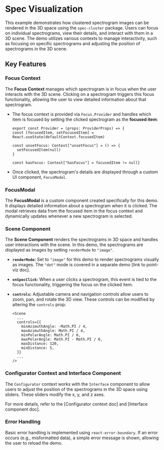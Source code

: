 # Spec Visualization

This example demonstrates how clustered spectrogram images can be rendered in the 3D space using the `spec-cluster` package. Users can focus on individual spectrograms, view their details, and interact with them in a 3D scene. 
The demo utilizes various contexts to manage interactivity, such as focusing on specific spectrograms and adjusting the position of spectrograms in the 3D scene.

## Key Features

### Focus Context

The **Focus Context** manages which spectrogram is in focus when the user interacts with the 3D scene. Clicking on a spectrogram triggers this focus functionality, allowing the user to view detailed information about that spectrogram.

- The focus context is provided via `Focus.Provider` and handles which item is focused by setting the clicked spectrogram as the **focused item**:

  ```tsx
  export const Provider = (props: ProviderProps) => {
  const [focusedItem, setFocusedItem] = React.useState(defaultContext.focusedItem)

  const unsetFocus: Context["unsetFocus"] = () => {
    setFocusedItem(null)
  }

  const hasFocus: Context["hasFocus"] = focusedItem != null}
    ```

- Once clicked, the spectrogram's details are displayed through a custom UI component, `FocusModal`.


### FocusModal

The **FocusModal** is a custom component created specifically for this demo. It displays detailed information about a spectrogram when it is clicked. The modal retrieves data from the focused item in the focus context and dynamically updates whenever a new spectrogram is selected.


### Scene Component

The **Scene Component** renders the spectrograms in 3D space and handles user interactions with the scene. In this demo, the spectrograms are displayed as images by setting `renderMode` to `"image"`.

- **`renderMode`:** Set to `"image"` for this demo to render spectrograms visually as images. The `"dot"` mode is covered in a separate demo [link to point-viz doc].
- **`onSpecClick`:** When a user clicks a spectrogram, this event is tied to the focus functionality, triggering the focus on the clicked item.
- **`controls`:** Adjustable camera and navigation controls allow users to zoom, pan, and rotate the 3D view. These controls can be modified by altering the `controls` prop:

  ```tsx
  <Scene
    ...
    controls={{
      minAzimuthAngle: -Math.PI / 4,
      maxAzimuthAngle: Math.PI / 4,
      minPolarAngle: Math.PI / 6,
      maxPolarAngle: Math.PI - Math.PI / 6,
      maxDistance: 120,
      minDistance: 5,
    }}
    ...
  />
  ```


### Configurator Context and Interface Component

The `Configurator` context works with the `Interface` component to allow users to adjust the position of the spectrograms in the 3D space using sliders. These sliders modify the x, y, and z axes.

For more details, refer to the [Configurator context doc] and [Interface component doc].


### Error Handling

Basic error handling is implemented using `react-error-boundary`. If an error occurs (e.g., misformatted data), a simple error message is shown, allowing the user to reload the demo.





